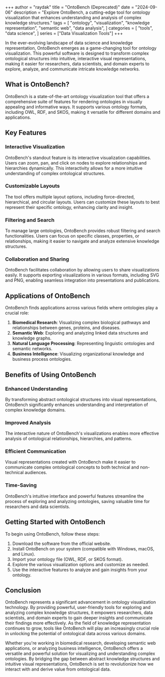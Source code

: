 +++
author = "raydak"
title = "OntoBench (Deprecated)"
date = "2024-09-06"
description = "Explore OntoBench, a cutting-edge tool for ontology visualization that enhances understanding and analysis of complex knowledge structures."
tags = [
    "ontology",
    "visualization",
    "knowledge representation",
    "semantic web",
    "data analysis",
]
categories = [
    "tools",
    "data science",
]
series = ["Data Visualization Tools"]
+++

In the ever-evolving landscape of data science and knowledge representation, OntoBench emerges as a game-changing tool for ontology visualization. This powerful software is designed to transform complex ontological structures into intuitive, interactive visual representations, making it easier for researchers, data scientists, and domain experts to explore, analyze, and communicate intricate knowledge networks.

## What is OntoBench?

OntoBench is a state-of-the-art ontology visualization tool that offers a comprehensive suite of features for rendering ontologies in visually appealing and informative ways. It supports various ontology formats, including OWL, RDF, and SKOS, making it versatile for different domains and applications.

## Key Features

### Interactive Visualization

OntoBench's standout feature is its interactive visualization capabilities. Users can zoom, pan, and click on nodes to explore relationships and hierarchies dynamically. This interactivity allows for a more intuitive understanding of complex ontological structures.

### Customizable Layouts

The tool offers multiple layout options, including force-directed, hierarchical, and circular layouts. Users can customize these layouts to best represent their specific ontology, enhancing clarity and insight.

### Filtering and Search

To manage large ontologies, OntoBench provides robust filtering and search functionalities. Users can focus on specific classes, properties, or relationships, making it easier to navigate and analyze extensive knowledge structures.

### Collaboration and Sharing

OntoBench facilitates collaboration by allowing users to share visualizations easily. It supports exporting visualizations in various formats, including SVG and PNG, enabling seamless integration into presentations and publications.

## Applications of OntoBench

OntoBench finds applications across various fields where ontologies play a crucial role:

1. **Biomedical Research**: Visualizing complex biological pathways and relationships between genes, proteins, and diseases.
2. **Semantic Web**: Exploring and analyzing linked data structures and knowledge graphs.
3. **Natural Language Processing**: Representing linguistic ontologies and semantic networks.
4. **Business Intelligence**: Visualizing organizational knowledge and business process ontologies.

## Benefits of Using OntoBench

### Enhanced Understanding

By transforming abstract ontological structures into visual representations, OntoBench significantly enhances understanding and interpretation of complex knowledge domains.

### Improved Analysis

The interactive nature of OntoBench's visualizations enables more effective analysis of ontological relationships, hierarchies, and patterns.

### Efficient Communication

Visual representations created with OntoBench make it easier to communicate complex ontological concepts to both technical and non-technical audiences.

### Time-Saving

OntoBench's intuitive interface and powerful features streamline the process of exploring and analyzing ontologies, saving valuable time for researchers and data scientists.

## Getting Started with OntoBench

To begin using OntoBench, follow these steps:

1. Download the software from the official website.
2. Install OntoBench on your system (compatible with Windows, macOS, and Linux).
3. Import your ontology file (OWL, RDF, or SKOS format).
4. Explore the various visualization options and customize as needed.
5. Use the interactive features to analyze and gain insights from your ontology.

## Conclusion

OntoBench represents a significant advancement in ontology visualization technology. By providing powerful, user-friendly tools for exploring and analyzing complex knowledge structures, it empowers researchers, data scientists, and domain experts to gain deeper insights and communicate their findings more effectively. As the field of knowledge representation continues to grow, tools like OntoBench will play an increasingly crucial role in unlocking the potential of ontological data across various domains.

Whether you're working in biomedical research, developing semantic web applications, or analyzing business intelligence, OntoBench offers a versatile and powerful solution for visualizing and understanding complex ontologies. By bridging the gap between abstract knowledge structures and intuitive visual representations, OntoBench is set to revolutionize how we interact with and derive value from ontological data.
